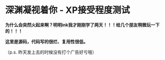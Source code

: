 # 深渊凝视着你 - XP接受程度测试

**为什么会突然火起来啊？明明ink我才刚刚学了两天！！！给几个朋友稍微玩一下的！！！**

**这里是源码，代码写的很烂、复用性很低。**

（p.s. 昨天发上去的时候没有打个广告好亏哦）
